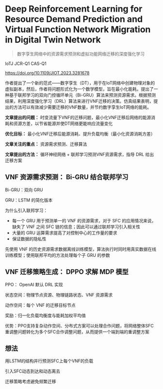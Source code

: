 # Deep Reinforcement Learning for Resource Demand Prediction and Virtual Function Network Migration in Digital Twin Network

> 数字孪生网络中的资源需求预测和虚拟功能网络迁移的深度强化学习

IoTJ JCR-Q1 CAS-Q1

https://doi.org/10.1109/JIOT.2023.3281678

作者提出了一个新的范式——数字孪生（DT），用于在IoT网络中创建物理对象的虚拟副本，然后，作者将问题形式化为一个数学模型，旨在最小化能耗。提出了一种基于联邦学习的双向门控循环单元（Bi-GRU）算法来预测资源需求。根据预测结果，利用深度强化学习（DRL）算法来进行VNF迁移的决策。仿真结果表明，提出的方法可以有效减少需要迁移的VNF数量，并节约数字孪生IoT网络的能耗。

**文章提出的问题：** 时变流量下VNF的迁移问题，最小化VNF迁移后网络的能源消耗和资源方差，以节省能源并使DT网络更能响应流量变化

**优化目标：** 最小化VNF迁移后能源消耗、提升负载均衡（最小化资源消耗方差）

**文章关注的重点：** 资源需求预测、迁移算法

**文章提出的方法：** 循环神经网络 + 联邦学习预测VNF资源需求，指导 DRL 给出迁移方案

## VNF 资源需求预测： Bi-GRU 结合联邦学习

Bi-GRU：双向 GRU

GRU：LSTM 的简化版本

为什么引入联邦学习：

* 每一个 GRU 用于预测单一的 VNF 的资源需求，对于 SFC 的应用情况来说，缺失了 VNF 之间 SFC 链的信息；因此可以通过联邦学习引入相关性
* 大量的 GRU 运算需求提高了对控制中心的工作量的要求
* 保证数据的隐私性

先使用 VNF 的历史资源需求数据离线训练模型，算法执行时同时用真实数据在线训练模型；使用联邦平均的方法处理每个子 GRU 的参数

## VNF 迁移策略生成： DPPO 求解 MDP 模型

PPO： OpenAI 默认 DRL 实现

状态空间：物理节点资源、物理链路状态、VNF 资源需求

动作空间：每个 VNF 的迁移目标节点

奖励：归一化负载均衡度与能耗加权平均值

优势：PPO支持复杂动作空间、分布式方案可以处理合作问题，将网络整体SFC重调整问题转化为多个SFC合作调整问题，从而提供一个端到端的重调整方案

## 想法

用LSTM的结构并行预测SFC上每个VNF的负载

引入SFC动态到达和动态离去

迁移策略考虑避免频繁迁移